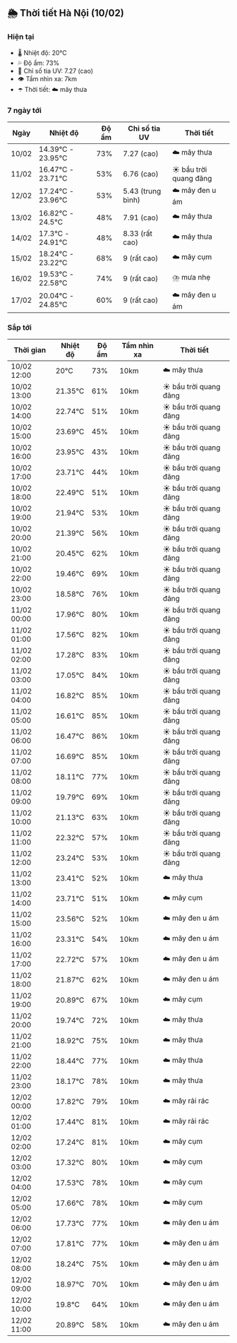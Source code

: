 ## 🌦️ Thời tiết Hà Nội (10/02)

### Hiện tại

- 🌡️ Nhiệt độ: 20℃
- 💦 Độ ẩm: 73%
- 🌟 Chỉ số tia UV: 7.27 (cao)
- 👁️ Tầm nhìn xa: 7km
- ☂️ Thời tiết: ☁️ mây thưa

### 7 ngày tới

| Ngày | Nhiệt độ | Độ ẩm | Chỉ số tia UV | Thời tiết |
| --- | --- | --- | --- | --- |
| 10/02 | 14.39℃ - 23.95℃ | 73% | 7.27 (cao) | ☁️ mây thưa |
| 11/02 | 16.47℃ - 23.71℃ | 53% | 6.76 (cao) | ☀️ bầu trời quang đãng |
| 12/02 | 17.24℃ - 23.96℃ | 53% | 5.43 (trung bình) | ☁️ mây đen u ám |
| 13/02 | 16.82℃ - 24.5℃ | 48% | 7.91 (cao) | ☁️ mây thưa |
| 14/02 | 17.3℃ - 24.91℃ | 48% | 8.33 (rất cao) | ☁️ mây thưa |
| 15/02 | 18.24℃ - 23.22℃ | 68% | 9 (rất cao) | ☁️ mây cụm |
| 16/02 | 19.53℃ - 22.58℃ | 74% | 9 (rất cao) | ⛈️ mưa nhẹ |
| 17/02 | 20.04℃ - 24.85℃ | 60% | 9 (rất cao) | ☁️ mây đen u ám |

### Sắp tới

| Thời gian | Nhiệt độ | Độ ẩm | Tầm nhìn xa | Thời tiết |
| --- | --- | --- | --- | --- |
| 10/02 12:00 | 20℃ | 73% | 10km | ☁️ mây thưa |
| 10/02 13:00 | 21.35℃ | 61% | 10km | ☀️ bầu trời quang đãng |
| 10/02 14:00 | 22.74℃ | 51% | 10km | ☀️ bầu trời quang đãng |
| 10/02 15:00 | 23.69℃ | 45% | 10km | ☀️ bầu trời quang đãng |
| 10/02 16:00 | 23.95℃ | 43% | 10km | ☀️ bầu trời quang đãng |
| 10/02 17:00 | 23.71℃ | 44% | 10km | ☀️ bầu trời quang đãng |
| 10/02 18:00 | 22.49℃ | 51% | 10km | ☀️ bầu trời quang đãng |
| 10/02 19:00 | 21.94℃ | 53% | 10km | ☀️ bầu trời quang đãng |
| 10/02 20:00 | 21.39℃ | 56% | 10km | ☀️ bầu trời quang đãng |
| 10/02 21:00 | 20.45℃ | 62% | 10km | ☀️ bầu trời quang đãng |
| 10/02 22:00 | 19.46℃ | 69% | 10km | ☀️ bầu trời quang đãng |
| 10/02 23:00 | 18.58℃ | 76% | 10km | ☀️ bầu trời quang đãng |
| 11/02 00:00 | 17.96℃ | 80% | 10km | ☀️ bầu trời quang đãng |
| 11/02 01:00 | 17.56℃ | 82% | 10km | ☀️ bầu trời quang đãng |
| 11/02 02:00 | 17.28℃ | 83% | 10km | ☀️ bầu trời quang đãng |
| 11/02 03:00 | 17.05℃ | 84% | 10km | ☀️ bầu trời quang đãng |
| 11/02 04:00 | 16.82℃ | 85% | 10km | ☀️ bầu trời quang đãng |
| 11/02 05:00 | 16.61℃ | 85% | 10km | ☀️ bầu trời quang đãng |
| 11/02 06:00 | 16.47℃ | 86% | 10km | ☀️ bầu trời quang đãng |
| 11/02 07:00 | 16.69℃ | 85% | 10km | ☀️ bầu trời quang đãng |
| 11/02 08:00 | 18.11℃ | 77% | 10km | ☀️ bầu trời quang đãng |
| 11/02 09:00 | 19.79℃ | 69% | 10km | ☀️ bầu trời quang đãng |
| 11/02 10:00 | 21.13℃ | 63% | 10km | ☀️ bầu trời quang đãng |
| 11/02 11:00 | 22.32℃ | 57% | 10km | ☀️ bầu trời quang đãng |
| 11/02 12:00 | 23.24℃ | 53% | 10km | ☀️ bầu trời quang đãng |
| 11/02 13:00 | 23.41℃ | 52% | 10km | ☁️ mây thưa |
| 11/02 14:00 | 23.71℃ | 51% | 10km | ☁️ mây cụm |
| 11/02 15:00 | 23.56℃ | 52% | 10km | ☁️ mây đen u ám |
| 11/02 16:00 | 23.31℃ | 54% | 10km | ☁️ mây đen u ám |
| 11/02 17:00 | 22.72℃ | 57% | 10km | ☁️ mây đen u ám |
| 11/02 18:00 | 21.87℃ | 62% | 10km | ☁️ mây đen u ám |
| 11/02 19:00 | 20.89℃ | 67% | 10km | ☁️ mây cụm |
| 11/02 20:00 | 19.74℃ | 72% | 10km | ☁️ mây thưa |
| 11/02 21:00 | 18.92℃ | 75% | 10km | ☁️ mây thưa |
| 11/02 22:00 | 18.44℃ | 77% | 10km | ☁️ mây thưa |
| 11/02 23:00 | 18.17℃ | 78% | 10km | ☁️ mây thưa |
| 12/02 00:00 | 17.82℃ | 79% | 10km | ☁️ mây rải rác |
| 12/02 01:00 | 17.44℃ | 81% | 10km | ☁️ mây rải rác |
| 12/02 02:00 | 17.24℃ | 81% | 10km | ☁️ mây cụm |
| 12/02 03:00 | 17.32℃ | 80% | 10km | ☁️ mây cụm |
| 12/02 04:00 | 17.53℃ | 78% | 10km | ☁️ mây cụm |
| 12/02 05:00 | 17.66℃ | 78% | 10km | ☁️ mây cụm |
| 12/02 06:00 | 17.73℃ | 77% | 10km | ☁️ mây đen u ám |
| 12/02 07:00 | 17.81℃ | 77% | 10km | ☁️ mây đen u ám |
| 12/02 08:00 | 18.24℃ | 75% | 10km | ☁️ mây đen u ám |
| 12/02 09:00 | 18.97℃ | 70% | 10km | ☁️ mây đen u ám |
| 12/02 10:00 | 19.8℃ | 64% | 10km | ☁️ mây đen u ám |
| 12/02 11:00 | 20.89℃ | 58% | 10km | ☁️ mây đen u ám |
